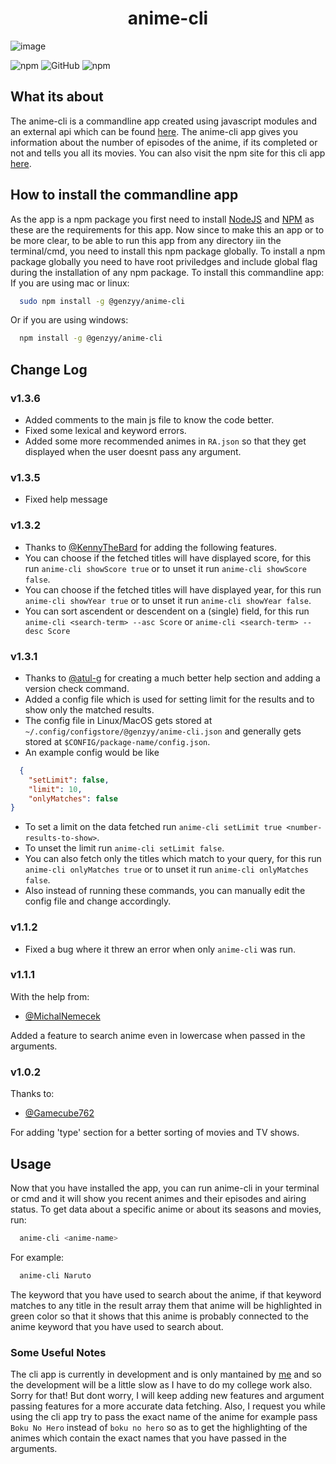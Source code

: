 <div align="center">
  <h1>anime-cli</h1>
 </div>
 
![image](./assets/anime-cli.png)

![npm](https://img.shields.io/npm/v/@genzyy/anime-cli?color=pink&style=for-the-badge)
![GitHub](https://img.shields.io/github/license/genzyy/anime-cli?style=for-the-badge)
![npm](https://img.shields.io/npm/dw/@genzyy/anime-cli?color=orange&style=for-the-badge)
 
 ## What its about ##
 
 The anime-cli is a commandline app created using javascript modules and an external api which can be found [here](https://jikan.moe/).
 The anime-cli app gives you information about the number of episodes of the anime, if its completed or not and tells you all its movies.
 You can also visit the npm site for this cli app [here](https://www.npmjs.com/package/@genzyy/anime-cli).
 
 
 ## How to install the commandline app ##
 As the app is a npm package you first need to install [NodeJS](https://nodejs.org/en/) and [NPM](https://www.npmjs.com/get-npm) as these are the requirements for this app.
 Now since to make this an app or to be more clear, to be able to run this app from any directory iin the terminal/cmd, you need to install this npm package globally.
 To install a npm package globally you need to have root priviledges and include global flag during the installation of any npm package.
To install this commandline app:
<br>
If you are using mac or linux:
```bash
  sudo npm install -g @genzyy/anime-cli
```
Or if you are using windows:
```bash
  npm install -g @genzyy/anime-cli
```

## Change Log ##

### v1.3.6 ###
* Added comments to the main js file to know the code better.
* Fixed some lexical and keyword errors.
* Added some more recommended animes in `RA.json` so that they get displayed when the user doesnt pass any argument.

### v1.3.5 ###

* Fixed help message

### v1.3.2 ###

* Thanks to [@KennyTheBard](https://github.com/KennyTheBard) for adding the following features.
* You can choose if the fetched titles will have displayed score, for this run `anime-cli showScore true` or to unset it run `anime-cli showScore false`.
* You can choose if the fetched titles will have displayed year, for this run `anime-cli showYear true` or to unset it run `anime-cli showYear false`.
* You can sort ascendent or descendent on a (single) field, for this run `anime-cli <search-term> --asc Score` or `anime-cli <search-term> --desc Score`

### v1.3.1 ###

* Thanks to [@atul-g](https://github.com/atul-g) for creating a much better help section and adding a version check command.
* Added a config file which is used for setting limit for the results and to show only the matched results.
* The config file in Linux/MacOS gets stored at `~/.config/configstore/@genzyy/anime-cli.json` and generally gets stored at `$CONFIG/package-name/config.json`.
* An example config would be like 
```json
  {
	"setLimit": false,
	"limit": 10,
	"onlyMatches": false
}
```
* To set a limit on the data fetched run `anime-cli setLimit true <number-results-to-show>`.
* To unset the limit run `anime-cli setLimit false`.
* You can also fetch only the titles which match to your query, for this run `anime-cli onlyMatches true` or to unset it run `anime-cli onlyMatches false`.
* Also instead of running these commands, you can manually edit the config file and change accordingly.

 

### v1.1.2 ###
* Fixed a bug where it threw an error when only `anime-cli` was run.

### v1.1.1 ###

With the help from:
* [@MichalNemecek](https://github.com/MichalNemecek)

 Added a feature to search anime even in lowercase when passed in the arguments.

### v1.0.2 ###

Thanks to:
* [@Gamecube762](https://github.com/Gamecube762)

For adding 'type' section for a better sorting of movies and TV shows.

## Usage ##

Now that you have installed the app, you can run anime-cli in your terminal or cmd and it will show you recent animes and their episodes and airing status.
To get data about a specific anime or about its seasons and movies, run:
```bash
  anime-cli <anime-name>
```
For example:
```bash
  anime-cli Naruto
```

The keyword that you have used to search about the anime, if that keyword matches to any title in the result array them that anime will be highlighted in green color so that it shows that this anime is probably connected to the anime keyword that you have used to search about.

### Some Useful Notes ###
The cli app is currently in development and is only mantained by [me](https://github.com/genzyy) and so the development will be a little slow as I have to do my college work also.
Sorry for that!
But dont worry, I will keep adding new features and argument passing features for a more accurate data fetching.
Also, I request you while using the cli app try to pass the exact name of the anime for example pass `Boku No Hero` instead of `boku no hero` so as to get the highlighting of the animes which contain the exact names that you have passed in the arguments.
